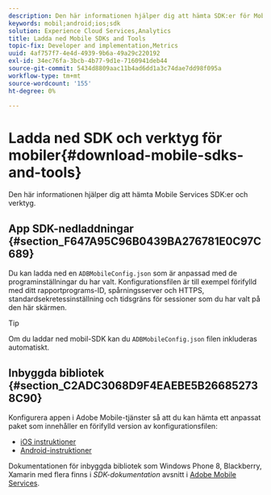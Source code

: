 ```yaml
---
description: Den här informationen hjälper dig att hämta SDK:er för Mobile Services och verktyg som kan hjälpa dig med implementeringen av Mobile Services.
keywords: mobil;android;ios;sdk
solution: Experience Cloud Services,Analytics
title: Ladda ned Mobile SDKs and Tools
topic-fix: Developer and implementation,Metrics
uuid: 4af757f7-4e4d-4939-9b6a-49a29c220192
exl-id: 34ec76fa-3bcb-4b77-9d1e-7160941deb44
source-git-commit: 5434d8809aac11b4ad6dd1a3c74dae7dd98f095a
workflow-type: tm+mt
source-wordcount: '155'
ht-degree: 0%

---
```


# Ladda ned SDK och verktyg för mobiler{#download-mobile-sdks-and-tools}

Den här informationen hjälper dig att hämta Mobile Services SDK:er och verktyg.

## App SDK-nedladdningar {#section_F647A95C96B0439BA276781E0C97C689}

Du kan ladda ned en `ADBMobileConfig.json` som är anpassad med de programinställningar du har valt. Konfigurationsfilen är till exempel förifylld med ditt rapportprograms-ID, spårningsserver och HTTPS, standardsekretessinställning och tidsgräns för sessioner som du har valt på den här skärmen.

>[!TIP]
>
>Om du laddar ned mobil-SDK kan du `ADBMobileConfig.json` filen inkluderas automatiskt.

## Inbyggda bibliotek {#section_C2ADC3068D9F4EAEBE5B266852738C90}

Konfigurera appen i Adobe Mobile-tjänster så att du kan hämta ett anpassat paket som innehåller en förifylld version av konfigurationsfilen:

* [iOS instruktioner](/help/ios/getting-started/requirements.md)
* [Android-instruktioner](/help/android/getting-started/requirements.md)

Dokumentationen för inbyggda bibliotek som Windows Phone 8, Blackberry, Xamarin med flera finns i *SDK-dokumentation* avsnitt i [Adobe Mobile Services](/help/using/home.md).
